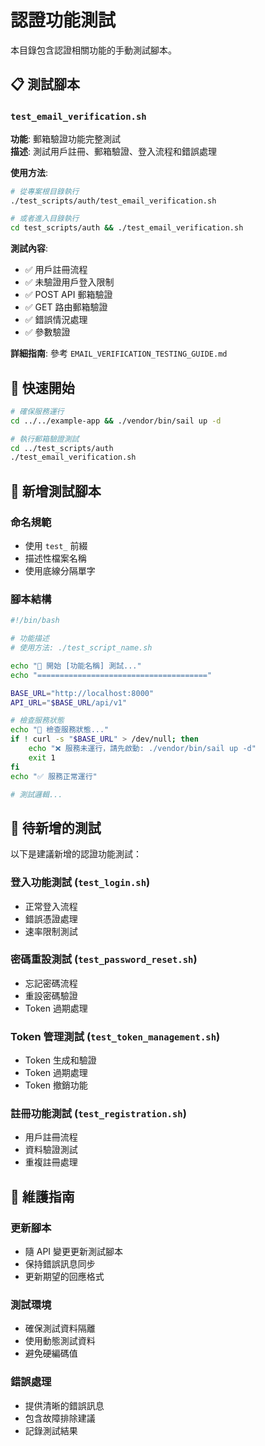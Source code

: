 # 認證功能測試

本目錄包含認證相關功能的手動測試腳本。

## 📋 測試腳本

### `test_email_verification.sh`

**功能**: 郵箱驗證功能完整測試  
**描述**: 測試用戶註冊、郵箱驗證、登入流程和錯誤處理

**使用方法**:

```bash
# 從專案根目錄執行
./test_scripts/auth/test_email_verification.sh

# 或者進入目錄執行
cd test_scripts/auth && ./test_email_verification.sh
```

**測試內容**:

- ✅ 用戶註冊流程
- ✅ 未驗證用戶登入限制
- ✅ POST API 郵箱驗證
- ✅ GET 路由郵箱驗證
- ✅ 錯誤情況處理
- ✅ 參數驗證

**詳細指南**: 參考 `EMAIL_VERIFICATION_TESTING_GUIDE.md`

## 🚀 快速開始

```bash
# 確保服務運行
cd ../../example-app && ./vendor/bin/sail up -d

# 執行郵箱驗證測試
cd ../test_scripts/auth
./test_email_verification.sh
```

## 📝 新增測試腳本

### 命名規範

- 使用 `test_` 前綴
- 描述性檔案名稱
- 使用底線分隔單字

### 腳本結構

```bash
#!/bin/bash

# 功能描述
# 使用方法: ./test_script_name.sh

echo "🧪 開始 [功能名稱] 測試..."
echo "======================================"

BASE_URL="http://localhost:8000"
API_URL="$BASE_URL/api/v1"

# 檢查服務狀態
echo "📡 檢查服務狀態..."
if ! curl -s "$BASE_URL" > /dev/null; then
    echo "❌ 服務未運行，請先啟動: ./vendor/bin/sail up -d"
    exit 1
fi
echo "✅ 服務正常運行"

# 測試邏輯...
```

## 🎯 待新增的測試

以下是建議新增的認證功能測試：

### 登入功能測試 (`test_login.sh`)

- 正常登入流程
- 錯誤憑證處理
- 速率限制測試

### 密碼重設測試 (`test_password_reset.sh`)

- 忘記密碼流程
- 重設密碼驗證
- Token 過期處理

### Token 管理測試 (`test_token_management.sh`)

- Token 生成和驗證
- Token 過期處理
- Token 撤銷功能

### 註冊功能測試 (`test_registration.sh`)

- 用戶註冊流程
- 資料驗證測試
- 重複註冊處理

## 🔧 維護指南

### 更新腳本

- 隨 API 變更更新測試腳本
- 保持錯誤訊息同步
- 更新期望的回應格式

### 測試環境

- 確保測試資料隔離
- 使用動態測試資料
- 避免硬編碼值

### 錯誤處理

- 提供清晰的錯誤訊息
- 包含故障排除建議
- 記錄測試結果
